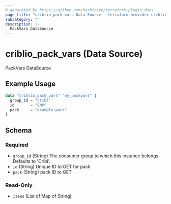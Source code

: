```yaml
---
# generated by https://github.com/hashicorp/terraform-plugin-docs
page_title: "criblio_pack_vars Data Source - terraform-provider-criblio"
subcategory: ""
description: |-
  PackVars DataSource
---
```


# criblio_pack_vars (Data Source)

PackVars DataSource

## Example Usage

```terraform
data "criblio_pack_vars" "my_packvars" {
  group_id = "Cribl"
  id       = "ENV"
  pack     = "example-pack"
}
```

<!-- schema generated by tfplugindocs -->
## Schema

### Required

- `group_id` (String) The consumer group to which this instance belongs. Defaults to 'Cribl'.
- `id` (String) Unique ID to GET for pack
- `pack` (String) pack ID to GET

### Read-Only

- `items` (List of Map of String)
